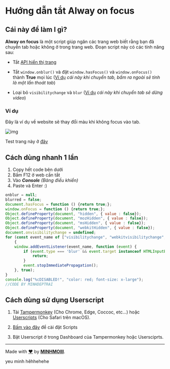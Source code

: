 # Hướng dẫn tắt Alway on focus

## Cái này để làm l gì?

**Alway on focus** là một script giúp ngăn các trang web biết rằng bạn đã chuyển tab hoặc không ở trong trang web. Đoạn script này có các tính năng sau:

- Tắt [API hiển thị trang](https://developer.mozilla.org/en-US/docs/Web/API/Page_Visibility_API)

- Tắt `window.onblur()` và đặt `window.hasFocus()` và `window.onFocus()` thành **True** mọi lúc ([Ví dụ](../focustest) *cái này khi chuyển tab, bấm ra ngoài sẽ tính là một lần thoát tab*)

- Loại bỏ `visibilitychange` và `blur` ([Ví dụ](http://daniemon.com/tech/webapps/page-visibility/) *cái này khi chuyển tab sẽ dừng video*)
  
### Ví dụ
Đây là ví dụ về website sẽ thay đổi màu khi không focus vào tab.

![img](https://raw.githubusercontent.com/daijro/always-on-focus/main/preview/preview.gif)

Test trang này ở [đây](../focustest)

## Cách dùng nhanh 1 lần
1. Copy hết code bên dưới
2. Bấm F12 ở web cần tắt
3. Vào ***Console*** *(Bảng điều khiển)* 
4. Paste và Enter :)

```js
onblur = null;
blurred = false;
document.hasFocus = function () {return true;};
window.onFocus = function () {return true;};
Object.defineProperty(document, "hidden", { value : false});
Object.defineProperty(document, "mozHidden", { value : false});
Object.defineProperty(document, "msHidden", { value : false});
Object.defineProperty(document, "webkitHidden", { value : false});
document.onvisibilitychange = undefined;
for (const event_name of ["visibilitychange", "webkitvisibilitychange", "blur", "mozvisibilitychange", "msvisibilitychange"]) 
    {
    window.addEventListener(event_name, function (event) {
        if (event.type === 'blur' && event.target instanceof HTMLInputElement) {
            return;
        }
        event.stopImmediatePropagation();
    }, true);
}
console.log("%cDISABLED!", "color: red; font-size: x-large");
//CODE BY MINHDEPTRAI
```

## Cách dùng sử dụng Userscript
1. Tải [Tampermonkey](https://www.tampermonkey.net/) (Cho Chrome, Edge, Coccoc, etc...) hoặc [Userscripts](https://apps.apple.com/us/app/userscripts/id1463298887) (Cho Safari trên macOS).

2. [Bấm vào đây](../files/alwaysonfocus.user.js) để cài đặt Scripts

3. Bật Userscript ở trong Dashboard của Tampermonkey hoặc Usersciprts.

---
Made with [❤️](https://greasyfork.org/en/scripts/429635-always-on-focus) by **[MINHMOIII](../fb)**.

yeu minh hêhhehehe
